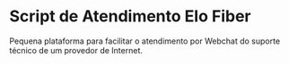 # Script de Atendimento Elo Fiber

Pequena plataforma para facilitar o atendimento por Webchat do suporte técnico de um provedor de Internet.